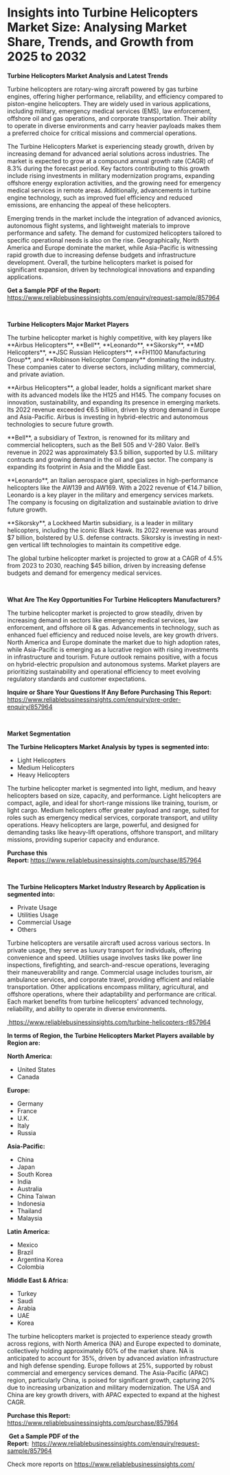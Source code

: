 <p><h1>Insights into Turbine Helicopters Market Size: Analysing Market Share, Trends, and Growth from 2025 to 2032</h1></p><p><strong>Turbine Helicopters Market Analysis and Latest Trends</strong></p>
<p><p>Turbine helicopters are rotary-wing aircraft powered by gas turbine engines, offering higher performance, reliability, and efficiency compared to piston-engine helicopters. They are widely used in various applications, including military, emergency medical services (EMS), law enforcement, offshore oil and gas operations, and corporate transportation. Their ability to operate in diverse environments and carry heavier payloads makes them a preferred choice for critical missions and commercial operations.</p><p>The Turbine Helicopters Market is experiencing steady growth, driven by increasing demand for advanced aerial solutions across industries. The market is expected to grow at a compound annual growth rate (CAGR) of 8.3% during the forecast period. Key factors contributing to this growth include rising investments in military modernization programs, expanding offshore energy exploration activities, and the growing need for emergency medical services in remote areas. Additionally, advancements in turbine engine technology, such as improved fuel efficiency and reduced emissions, are enhancing the appeal of these helicopters.</p><p>Emerging trends in the market include the integration of advanced avionics, autonomous flight systems, and lightweight materials to improve performance and safety. The demand for customized helicopters tailored to specific operational needs is also on the rise. Geographically, North America and Europe dominate the market, while Asia-Pacific is witnessing rapid growth due to increasing defense budgets and infrastructure development. Overall, the turbine helicopters market is poised for significant expansion, driven by technological innovations and expanding applications.</p></p>
<p><strong>Get a Sample PDF of the Report:&nbsp;</strong> <a href="https://www.reliablebusinessinsights.com/enquiry/request-sample/857964?utm_campaign=97&utm_medium=2&utm_source=Github&utm_content=ia&utm_term=22012025&utm_id=turbine-helicopters">https://www.reliablebusinessinsights.com/enquiry/request-sample/857964</a></p>
<p>&nbsp;</p>
<p><strong>Turbine Helicopters Major Market Players</strong></p>
<p><p>The turbine helicopter market is highly competitive, with key players like **Airbus Helicopters**, **Bell**, **Leonardo**, **Sikorsky**, **MD Helicopters**, **JSC Russian Helicopters**, **FH1100 Manufacturing Group**, and **Robinson Helicopter Company** dominating the industry. These companies cater to diverse sectors, including military, commercial, and private aviation.</p><p>**Airbus Helicopters**, a global leader, holds a significant market share with its advanced models like the H125 and H145. The company focuses on innovation, sustainability, and expanding its presence in emerging markets. Its 2022 revenue exceeded €6.5 billion, driven by strong demand in Europe and Asia-Pacific. Airbus is investing in hybrid-electric and autonomous technologies to secure future growth.</p><p>**Bell**, a subsidiary of Textron, is renowned for its military and commercial helicopters, such as the Bell 505 and V-280 Valor. Bell’s revenue in 2022 was approximately $3.5 billion, supported by U.S. military contracts and growing demand in the oil and gas sector. The company is expanding its footprint in Asia and the Middle East.</p><p>**Leonardo**, an Italian aerospace giant, specializes in high-performance helicopters like the AW139 and AW169. With a 2022 revenue of €14.7 billion, Leonardo is a key player in the military and emergency services markets. The company is focusing on digitalization and sustainable aviation to drive future growth.</p><p>**Sikorsky**, a Lockheed Martin subsidiary, is a leader in military helicopters, including the iconic Black Hawk. Its 2022 revenue was around $7 billion, bolstered by U.S. defense contracts. Sikorsky is investing in next-gen vertical lift technologies to maintain its competitive edge.</p><p>The global turbine helicopter market is projected to grow at a CAGR of 4.5% from 2023 to 2030, reaching $45 billion, driven by increasing defense budgets and demand for emergency medical services.</p></p>
<p>&nbsp;</p>
<p><strong>What Are The Key Opportunities For Turbine Helicopters Manufacturers?</strong></p>
<p><p>The turbine helicopter market is projected to grow steadily, driven by increasing demand in sectors like emergency medical services, law enforcement, and offshore oil & gas. Advancements in technology, such as enhanced fuel efficiency and reduced noise levels, are key growth drivers. North America and Europe dominate the market due to high adoption rates, while Asia-Pacific is emerging as a lucrative region with rising investments in infrastructure and tourism. Future outlook remains positive, with a focus on hybrid-electric propulsion and autonomous systems. Market players are prioritizing sustainability and operational efficiency to meet evolving regulatory standards and customer expectations.</p></p>
<p><strong>Inquire or Share Your Questions If Any Before Purchasing This Report:</strong> <a href="https://www.reliablebusinessinsights.com/enquiry/pre-order-enquiry/857964?utm_campaign=97&utm_medium=2&utm_source=Github&utm_content=ia&utm_term=22012025&utm_id=turbine-helicopters">https://www.reliablebusinessinsights.com/enquiry/pre-order-enquiry/857964</a></p>
<p>&nbsp;</p>
<p><strong>Market Segmentation</strong></p>
<p><strong>The Turbine Helicopters Market Analysis by types is segmented into:</strong></p>
<p><ul><li>Light Helicopters</li><li>Medium Helicopters</li><li>Heavy Helicopters</li></ul></p>
<p><p>The turbine helicopter market is segmented into light, medium, and heavy helicopters based on size, capacity, and performance. Light helicopters are compact, agile, and ideal for short-range missions like training, tourism, or light cargo. Medium helicopters offer greater payload and range, suited for roles such as emergency medical services, corporate transport, and utility operations. Heavy helicopters are large, powerful, and designed for demanding tasks like heavy-lift operations, offshore transport, and military missions, providing superior capacity and endurance.</p></p>
<p><strong>Purchase this Report:&nbsp;</strong><a href="https://www.reliablebusinessinsights.com/purchase/857964?utm_campaign=97&utm_medium=2&utm_source=Github&utm_content=ia&utm_term=22012025&utm_id=turbine-helicopters">https://www.reliablebusinessinsights.com/purchase/857964</a></p>
<p>&nbsp;</p>
<p><strong>The Turbine Helicopters Market Industry Research by Application is segmented into:</strong></p>
<p><ul><li>Private Usage</li><li>Utilities Usage</li><li>Commercial Usage</li><li>Others</li></ul></p>
<p><p>Turbine helicopters are versatile aircraft used across various sectors. In private usage, they serve as luxury transport for individuals, offering convenience and speed. Utilities usage involves tasks like power line inspections, firefighting, and search-and-rescue operations, leveraging their maneuverability and range. Commercial usage includes tourism, air ambulance services, and corporate travel, providing efficient and reliable transportation. Other applications encompass military, agricultural, and offshore operations, where their adaptability and performance are critical. Each market benefits from turbine helicopters' advanced technology, reliability, and ability to operate in diverse environments.</p></p>
<p><a href="https://www.reliablebusinessinsights.com/turbine-helicopters-r857964?utm_campaign=97&utm_medium=2&utm_source=Github&utm_content=ia&utm_term=22012025&utm_id=turbine-helicopters">&nbsp;https://www.reliablebusinessinsights.com/turbine-helicopters-r857964</a></p>
<p><strong>In terms of Region, the Turbine Helicopters Market Players available by Region are:</strong></p>
<p>
    <p> <strong> North America: </strong>
        <ul>
            <li>United States</li>
            <li>Canada</li>
        </ul>
        </p> 
    <p> <strong> Europe: </strong>
        <ul>
            <li>Germany</li>
            <li>France</li>
            <li>U.K.</li>
            <li>Italy</li>
            <li>Russia</li>
        </ul>
        </p> 
    <p> <strong> Asia-Pacific: </strong>
        <ul>
            <li>China</li>
            <li>Japan</li>
            <li>South Korea</li>
            <li>India</li>
            <li>Australia</li>
            <li>China Taiwan</li>
            <li>Indonesia</li>
            <li>Thailand</li>
            <li>Malaysia</li>
        </ul>
        </p> 
    <p> <strong> Latin America: </strong>
        <ul>
            <li>Mexico</li>
            <li>Brazil</li>
            <li>Argentina Korea</li>
            <li>Colombia</li>
        </ul>
        </p> 
    <p> <strong> Middle East & Africa: </strong>
        <ul>
            <li>Turkey</li>
            <li>Saudi</li>
            <li>Arabia</li>
            <li>UAE</li>
            <li>Korea</li>
        </ul>
    </p>
    </p>
<p><p>The turbine helicopters market is projected to experience steady growth across regions, with North America (NA) and Europe expected to dominate, collectively holding approximately 60% of the market share. NA is anticipated to account for 35%, driven by advanced aviation infrastructure and high defense spending. Europe follows at 25%, supported by robust commercial and emergency services demand. The Asia-Pacific (APAC) region, particularly China, is poised for significant growth, capturing 20% due to increasing urbanization and military modernization. The USA and China are key growth drivers, with APAC expected to expand at the highest CAGR.</p></p>
<p><strong>Purchase this Report: </strong><a href="https://www.reliablebusinessinsights.com/purchase/857964?utm_campaign=97&utm_medium=2&utm_source=Github&utm_content=ia&utm_term=22012025&utm_id=turbine-helicopters">https://www.reliablebusinessinsights.com/purchase/857964</a></p>
<p>&nbsp;<strong>Get a Sample PDF of the Report:&nbsp;&nbsp;</strong><a href="https://www.reliablebusinessinsights.com/enquiry/request-sample/857964?utm_campaign=97&utm_medium=2&utm_source=Github&utm_content=ia&utm_term=22012025&utm_id=turbine-helicopters">https://www.reliablebusinessinsights.com/enquiry/request-sample/857964</a></p>
<p><strong></strong></p>
<p>Check more reports on <a href="https://www.reliablebusinessinsights.com/?utm_campaign=97&utm_medium=2&utm_source=Github&utm_content=ia&utm_term=22012025&utm_id=turbine-helicopters">https://www.reliablebusinessinsights.com/</a></p>